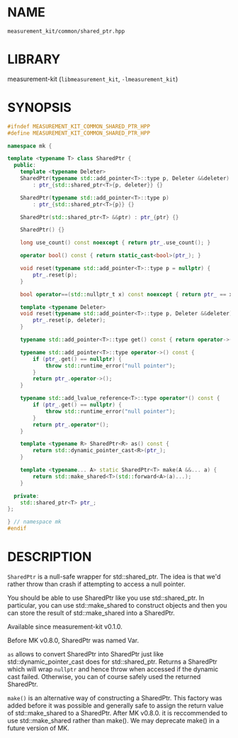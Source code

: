 # NAME

`measurement_kit/common/shared_ptr.hpp`

# LIBRARY

measurement-kit (`libmeasurement_kit`, `-lmeasurement_kit`)

# SYNOPSIS

```C++
#ifndef MEASUREMENT_KIT_COMMON_SHARED_PTR_HPP
#define MEASUREMENT_KIT_COMMON_SHARED_PTR_HPP

namespace mk {

template <typename T> class SharedPtr {
  public:
    template <typename Deleter>
    SharedPtr(typename std::add_pointer<T>::type p, Deleter &&deleter)
        : ptr_{std::shared_ptr<T>{p, deleter}} {}

    SharedPtr(typename std::add_pointer<T>::type p)
        : ptr_{std::shared_ptr<T>{p}} {}

    SharedPtr(std::shared_ptr<T> &&ptr) : ptr_{ptr} {}

    SharedPtr() {}

    long use_count() const noexcept { return ptr_.use_count(); }

    operator bool() const { return static_cast<bool>(ptr_); }

    void reset(typename std::add_pointer<T>::type p = nullptr) {
        ptr_.reset(p);
    }

    bool operator==(std::nullptr_t x) const noexcept { return ptr_ == x; }

    template <typename Deleter>
    void reset(typename std::add_pointer<T>::type p, Deleter &&deleter) {
        ptr_.reset(p, deleter);
    }

    typename std::add_pointer<T>::type get() const { return operator->(); }

    typename std::add_pointer<T>::type operator->() const {
        if (ptr_.get() == nullptr) {
            throw std::runtime_error("null pointer");
        }
        return ptr_.operator->();
    }

    typename std::add_lvalue_reference<T>::type operator*() const {
        if (ptr_.get() == nullptr) {
            throw std::runtime_error("null pointer");
        }
        return ptr_.operator*();
    }

    template <typename R> SharedPtr<R> as() const {
        return std::dynamic_pointer_cast<R>(ptr_);
    }

    template <typename... A> static SharedPtr<T> make(A &&... a) {
        return std::make_shared<T>(std::forward<A>(a)...);
    }

  private:
    std::shared_ptr<T> ptr_;
};

} // namespace mk
#endif
```

# DESCRIPTION

`SharedPtr` is a null-safe wrapper for std::shared_ptr. The idea is that we'd rather throw than crash if attempting to access a null pointer. 

You should be able to use SharedPtr like you use std::shared_ptr. In particular, you can use std::make_shared to construct objects and then you can store the result of std::make_shared into a SharedPtr. 

Available since measurement-kit v0.1.0. 

Before MK v0.8.0, SharedPtr was named Var.

`as` allows to convert SharedPtr<T> into SharedPtr<R> just like std::dynamic_pointer_cast does for std::shared_ptr. Returns a SharedPtr<R> which will wrap `nullptr` and hence throw when accessed if the dynamic cast failed. Otherwise, you can of course safely used the returned SharedPtr.

`make()` is an alternative way of constructing a SharedPtr. This factory was added before it was possible and generally safe to assign the return value of std::make_shared to a SharedPtr. After MK v0.8.0. it is reccommended to use std::make_shared rather than make(). We may deprecate make() in a future version of MK.

